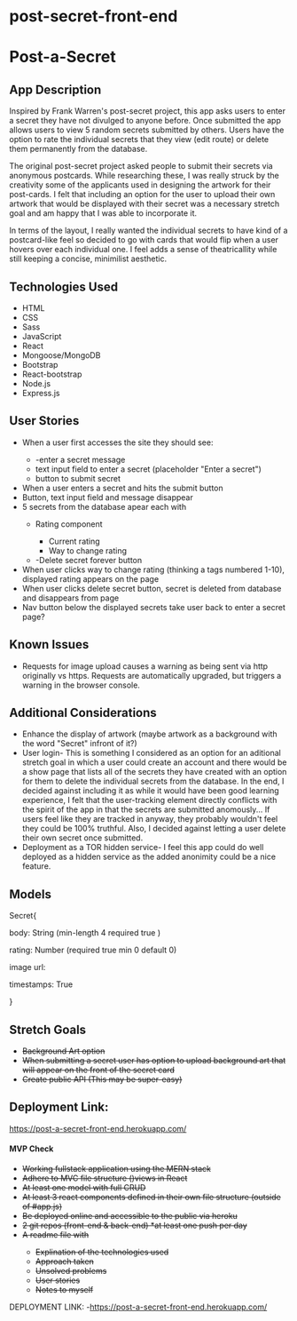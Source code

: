 # post-secret-front-end

<h1>Post-a-Secret</h1>

<h2>App Description</h2>
<p>Inspired by Frank Warren's post-secret project, this app asks users to enter a secret they have not divulged to anyone before. Once submitted the app allows users to view 5 random secrets submitted by others. Users have the option to rate the individual secrets that they view (edit route) or delete them permanently from the database.</p>

<p>The original post-secret project asked people to submit their secrets via anonymous postcards. While researching these, I was really struck by the creativity some of the applicants used in designing the artwork for their post-cards. I felt that including an option for the user to upload their own artwork that would be displayed with their secret was a necessary stretch goal and am happy that I was able to incorporate it.</p>

<p>In terms of the layout, I really wanted the individual secrets to have kind of a postcard-like feel so decided to go with cards that would flip when a user hovers over each individual one. I feel adds a sense of theatricallity while still keeping a concise, minimilist aesthetic.</p>

<h2>Technologies Used</h2>
<ul>
    <li>HTML</li>
    <li>CSS</li>
    <li>Sass</li>
    <li>JavaScript</li>
    <li>React</li>
    <li>Mongoose/MongoDB</li>
    <li>Bootstrap</li>
    <li>React-bootstrap</li>
    <li>Node.js</li>
    <li>Express.js</li>
</ul>

<h2>User Stories</h2>
<ul>
    <li>When a user first accesses the site they should see:</li>
        <ul>
            <li>-enter a secret message</li>
            <li>text input field to enter a secret (placeholder "Enter a secret")</li>
            <li>button to submit secret</li>
        </ul>
    <li>When a user enters a secret and hits the submit button</li>
    <li>Button, text input field and message disappear</li>
    <li>5 secrets from the database apear each with</li>
    <ul>
        <li>Rating component</li>
            <ul>
                <li>Current rating</li>
                <li>Way to change rating</li>
            </ul>
        <li>-Delete secret forever button</li>
    </ul>
    <li>When user clicks way to change rating (thinking a tags numbered 1-10), displayed rating appears on the page</li>
    <li>When user clicks delete secret button, secret is deleted from database and disappears from page</li>
    <li>Nav button below the displayed secrets take user back to enter a secret page?</li>
</ul>

<h2>Known Issues</h2>
<ul>
    <li>Requests for image upload causes a warning as being sent via http originally vs https. Requests are automatically upgraded, but triggers a warning in the browser console.</li>
</ul>

<h2>Additional Considerations</h2>
<ul>
    <li>Enhance the display of artwork (maybe artwork as a background with the word "Secret" infront of it?)</li>
    <li>User login- This is something I considered as an option for an aditional stretch goal in which a user could create an account and there would be a show page that lists all of the secrets they have created with an option for them to delete the individual secrets from the database. In the end, I decided against including it as while it would have been good learning experience, I felt that the user-tracking element directly conflicts with the spirit of the app in that the secrets are submitted anomously... If users feel like they are tracked in anyway, they probably wouldn't feel they could be 100% truthful. Also, I decided against letting a user delete their own secret once submitted.</li>
    <li>Deployment as a TOR hidden service- I feel this app could do well deployed as a hidden service as the added anonimity could be a nice feature.</li>
</ul>

<h2>Models</h2>
    <p>Secret{</p>
        <p>body: String (min-length 4 required true )</p>
        <p>rating: Number (required true min 0 default 0)</p>
        <p>image url:</p>
        <p>timestamps: True</p>
    <p>}</P>


<h2>Stretch Goals</h2>
<ul>
    <li><s>Background Art option</s></li>
    <li><s>When submitting a secret user has option to upload background art that will appear on the front of the secret card</s></li>
    <li><s>Create public API (This may be super-easy)</s></li>
</ul>

<h2>Deployment Link:</h2>
<a href="https://post-a-secret-front-end.herokuapp.com/">https://post-a-secret-front-end.herokuapp.com/</a>


<h4>MVP Check</h4>
<ul>
    <li><s>Working fullstack application using the MERN stack</s></li>
    <li><s>Adhere to MVC file structure ()views in React</s></li>
    <li><s>At least one model with full CRUD</s></li>
    <li><s>At least 3 react components defined in their own file structure (outside of #app.js)</s></li>
    <li><s>Be deployed online and accessible to the public via heroku</s></li>
    <li><s>2 git repos (front-end & back-end) *at least one push per day</s></li>
    <li><s>A readme file with</s></li>
    <ul>
        <li><s>Explination of the technologies used</s></li>
        <li><s>Approach taken</s></li>
        <li><s>Unsolved problems</s></li>
        <li><s>User stories</s></li>
        <li><s>Notes to myself</s></li>
    </ul>
</ul>



DEPLOYMENT LINK:
-https://post-a-secret-front-end.herokuapp.com/